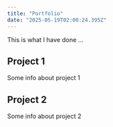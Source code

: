 ```yaml
---
title: "Portfolio"
date: "2025-05-19T02:00:24.395Z"
---
```



This is what I have done …


## Project 1

Some info about project 1


## Project 2

Some info about project 2

